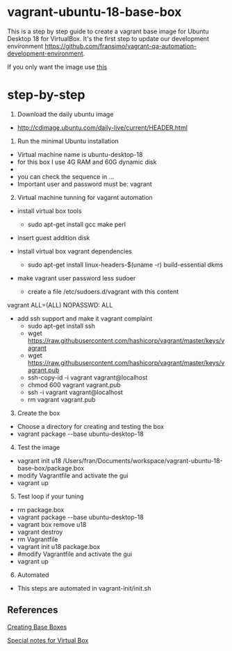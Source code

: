# vagrant-ubuntu-18-base-box

This is a step by step guide to create a vagrant base image for Ubuntu Desktop 18 for VirtualBox.
It's the first step to update our development environment https://github.com/fransimo/vagrant-qa-automation-development-environment.

If you only want the image use [this](ready-to-use/README.md) 

# step-by-step
1. Download the daily ubuntu image
- http://cdimage.ubuntu.com/daily-live/current/HEADER.html

1. Run the minimal Ubuntu installation
- Virtual machine name is ubuntu-desktop-18 
- for this box I use 4G RAM and 60G dynamic disk
- 
- you can check the sequence in ...
- Important
	user and password must be: vagrant

2. Virtual machine tunning for vagarnt automation
- install virtual box tools
  - sudo apt-get install gcc make perl

- insert guest addition disk

- install virtual box vagrant dependencies
  - sudo apt-get install linux-headers-$(uname -r) build-essential dkms

- make vagrant user password less sudoer
  - create a file /etc/sudoers.d/vagrant with this content

vagrant ALL=(ALL) NOPASSWD: ALL

- add ssh support and make it vagrant complaint
  - sudo apt-get install ssh
  - wget https://raw.githubusercontent.com/hashicorp/vagrant/master/keys/vagrant
  - wget https://raw.githubusercontent.com/hashicorp/vagrant/master/keys/vagrant.pub
  - ssh-copy-id -i vagrant vagrant@localhost
  - chmod 600 vagrant vagrant.pub 
  - ssh -i vagrant vagrant@localhost
  - rm vagrant vagrant.pub 

3. Create the box
- Choose a directory for creating and testing the box
- vagrant package --base ubuntu-desktop-18 

4. Test the image
- vagrant init u18 /Users/fran/Documents/workspace/vagrant-ubuntu-18-base-box/package.box
- modify Vagrantfile and activate the gui
- vagrant up

5. Test loop if your tuning
- rm package.box
- vagrant package --base ubuntu-desktop-18 
- vagrant box remove u18
- vagrant destroy
- rm Vagrantfile
- vagrant init u18 package.box
- #modify Vagrantfile and activate the gui
- vagrant up

6. Automated
- This steps are automated in vagrant-init/init.sh

## References
[Creating Base Boxes](https://www.vagrantup.com/docs/boxes/base.html)

[Special notes for Virtual Box](https://www.vagrantup.com/docs/virtualbox/boxes.html)